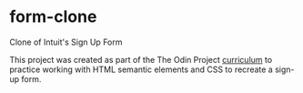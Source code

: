 # form-clone
Clone of Intuit's Sign Up Form

This project was created as part of the The Odin Project [curriculum](https://theodinproject.com/paths/full-stack-ruby-on-rails/courses/html-and-css/lessons/html-forms) to practice working with HTML semantic elements and CSS to recreate a sign-up form.
